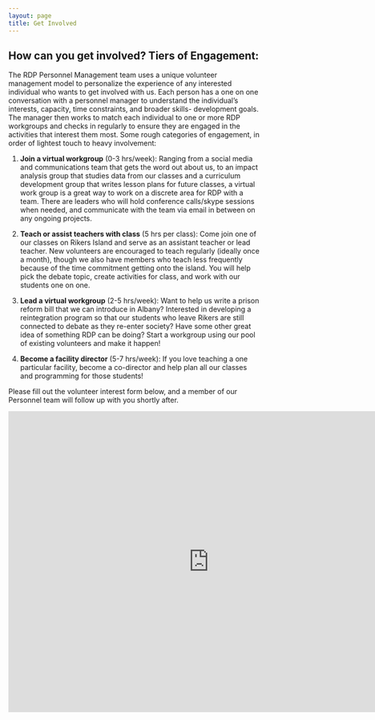```yaml
---
layout: page
title: Get Involved
---
```


## How can you get involved? Tiers of Engagement:

The RDP Personnel Management team uses a unique volunteer management model to
personalize the experience of any interested individual who wants to get involved with
us. Each person has a one on one conversation with a personnel manager to
understand the individual’s interests, capacity, time constraints, and broader skills-
development goals. The manager then works to match each individual to one or more
RDP workgroups and checks in regularly to ensure they are engaged in the activities
that interest them most. Some rough categories of engagement, in order of lightest
touch to heavy involvement:

1. **Join a virtual workgroup** (0-3 hrs/week): Ranging from a social media and
communications team that gets the word out about us, to an impact analysis
group that studies data from our classes and a curriculum development group
that writes lesson plans for future classes, a virtual work group is a great way to
work on a discrete area for RDP with a team. There are leaders who will hold
conference calls/skype sessions when needed, and communicate with the team
via email in between on any ongoing projects.

2. **Teach or assist teachers with class** (5 hrs per class): Come join one of our
classes on Rikers Island and serve as an assistant teacher or lead teacher. New
volunteers are encouraged to teach regularly (ideally once a month), though we
also have members who teach less frequently because of the time commitment
getting onto the island. You will help pick the debate topic, create activities for
class, and work with our students one on one.

3. **Lead a virtual workgroup** (2-5 hrs/week): Want to help us write a prison reform
bill that we can introduce in Albany? Interested in developing a reintegration
program so that our students who leave Rikers are still connected to debate as
they re-enter society? Have some other great idea of something RDP can be
doing? Start a workgroup using our pool of existing volunteers and make it
happen!

4. **Become a facility director** (5-7 hrs/week): If you love teaching a one particular
facility, become a co-director and help plan all our classes and programming for
those students!

Please fill out the volunteer interest form below, and a member of our Personnel team
will follow up with you shortly after.

<iframe
  src="https://rikersdebateproject.secure.force.com/GW_Volunteers__VolunteersSignupFS"
  frameborder="0"
  scrolling="false"
  height="600"
  width="800">
  Loading...
</iframe>
